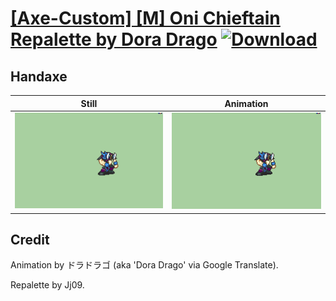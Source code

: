 # [\[Axe-Custom\] \[M\] Oni Chieftain Repalette by Dora Drago](./) [![Download](https://img.shields.io/badge/Download--red?style=social&logo=github)](https://minhaskamal.github.io/DownGit/#/home?url=https://github.com/Klokinator/FE-Repo/tree/main/Battle%20Animations%2FInfantry%20-%20(Axe)%20Brigs%2C%20Pirates%2C%20Zerkers%2F%5BAxe-Custom%5D%20%5BM%5D%20Oni%20Chieftain%20Repalette%20by%20Dora%20Drago%2F4.%20Handaxe)

## Handaxe

| Still | Animation |
| :---: | :-------: |
| ![Handaxe still](./Handaxe_000.png) | ![Handaxe](./Handaxe.gif) |

## Credit

Animation by ドラドラゴ (aka 'Dora Drago' via Google Translate).

Repalette by Jj09.
